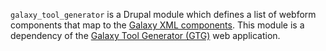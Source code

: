 `galaxy_tool_generator` is a Drupal module which defines a list of webform components that map to the [Galaxy XML
components](https://docs.galaxyproject.org/en/release_18.09/dev/schema.html). This module is a dependency of the [Galaxy 
Tool Generator (GTG)](https://github.com/statonlab/galaxy_tool_generator) web application.


